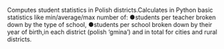 Computes student statistics in Polish districts.Calculates in Python basic statistics like min/average/max number of:
●students per teacher broken down by the type of school,
●students per school broken down by their year of birth,in each district (polish ‘gmina’) and in total for cities and rural districts.